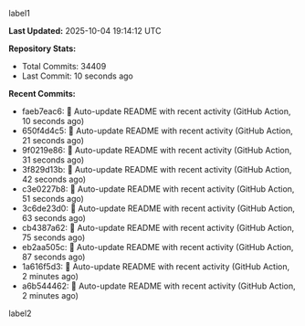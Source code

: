 
label1 
<!-- ACTIVITY_START -->
**Last Updated:** 2025-10-04 19:14:12 UTC

**Repository Stats:**
- Total Commits: 34409
- Last Commit: 10 seconds ago

**Recent Commits:**
- faeb7eac6: 🤖 Auto-update README with recent activity (GitHub Action, 10 seconds ago)
- 650f4d4c5: 🤖 Auto-update README with recent activity (GitHub Action, 21 seconds ago)
- 9f0219e86: 🤖 Auto-update README with recent activity (GitHub Action, 31 seconds ago)
- 3f829d13b: 🤖 Auto-update README with recent activity (GitHub Action, 42 seconds ago)
- c3e0227b8: 🤖 Auto-update README with recent activity (GitHub Action, 51 seconds ago)
- 3c6de23d0: 🤖 Auto-update README with recent activity (GitHub Action, 63 seconds ago)
- cb4387a62: 🤖 Auto-update README with recent activity (GitHub Action, 75 seconds ago)
- eb2aa505c: 🤖 Auto-update README with recent activity (GitHub Action, 87 seconds ago)
- 1a616f5d3: 🤖 Auto-update README with recent activity (GitHub Action, 2 minutes ago)
- a6b544462: 🤖 Auto-update README with recent activity (GitHub Action, 2 minutes ago)
<!-- ACTIVITY_END -->

label2
